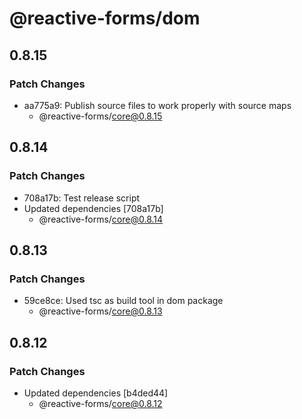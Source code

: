 # @reactive-forms/dom

## 0.8.15

### Patch Changes

-   aa775a9: Publish source files to work properly with source maps
    -   @reactive-forms/core@0.8.15

## 0.8.14

### Patch Changes

-   708a17b: Test release script
-   Updated dependencies [708a17b]
    -   @reactive-forms/core@0.8.14

## 0.8.13

### Patch Changes

-   59ce8ce: Used tsc as build tool in dom package
    -   @reactive-forms/core@0.8.13

## 0.8.12

### Patch Changes

-   Updated dependencies [b4ded44]
    -   @reactive-forms/core@0.8.12
